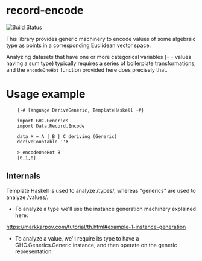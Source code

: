 # record-encode

[![Build Status](https://travis-ci.org/ocramz/record-encode.png)](https://travis-ci.org/ocramz/record-encode)

This library provides generic machinery to encode values of some algebraic type as points in a corresponding Euclidean vector space.

Analyzing datasets that have one or more categorical variables (== values having a sum type) typically requires a series of boilerplate transformations, and the `encodeOneHot` function provided here does precisely that.

# Usage example

```
    {-# language DeriveGeneric, TemplateHaskell -#}

    import GHC.Generics
    import Data.Record.Encode

    data X = A | B | C deriving (Generic)
    deriveCountable ''X
```

```
    > encodeOneHot B
    [0,1,0]
```


## Internals

Template Haskell is used to analyze /types/, whereas "generics" are used to analyze /values/.

* To analyze a type we'll use the instance generation machinery explained here:

https://markkarpov.com/tutorial/th.html#example-1-instance-generation

* To analyze a value, we'll require its type to have a GHC.Generics.Generic instance, and then operate on the generic representation.